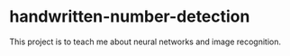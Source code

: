 # handwritten-number-detection
 This project is to teach me about neural networks and image recognition.
